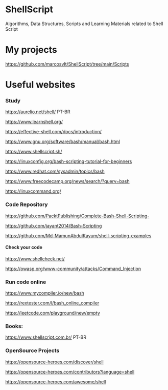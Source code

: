 # ShellScript
Algorithms, Data Structures, Scripts and Learning Materials related to Shell Script

# My projects
https://github.com/marcosvlt/ShellScript/tree/main/Scripts

# Useful websites


### Study 

https://aurelio.net/shell/ PT-BR

https://www.learnshell.org/

https://effective-shell.com/docs/introduction/

https://www.gnu.org/software/bash/manual/bash.html

https://www.shellscript.sh/

https://linuxconfig.org/bash-scripting-tutorial-for-beginners

https://www.redhat.com/sysadmin/topics/bash

https://www.freecodecamp.org/news/search/?query=bash

https://linuxcommand.org/

### Code Repository

https://github.com/PacktPublishing/Complete-Bash-Shell-Scripting-

https://github.com/jayant2014/Bash-Scripting

https://github.com/Md-MamunAbdulKayum/shell-scripting-examples

#### Check your code 

https://www.shellcheck.net/

https://owasp.org/www-community/attacks/Command_Injection

### Run code online

https://www.mycompiler.io/new/bash

https://rextester.com/l/bash_online_compiler

https://leetcode.com/playground/new/empty

### Books:
https://www.shellscript.com.br/ PT-BR

### OpenSource Projects

https://opensource-heroes.com/discover/shell

https://opensource-heroes.com/contributors?language=shell

https://opensource-heroes.com/awesome/shell



